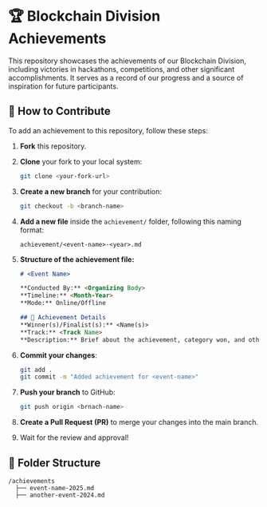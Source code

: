 # 🏆 Blockchain Division Achievements

This repository showcases the achievements of our Blockchain Division, including victories in hackathons, competitions, and other significant accomplishments. It serves as a record of our progress and a source of inspiration for future participants.

## 📌 How to Contribute

To add an achievement to this repository, follow these steps:

1. **Fork** this repository.
2. **Clone** your fork to your local system:
   ```bash
   git clone <your-fork-url>
   ```
3. **Create a new branch** for your contribution:
   ```bash
   git checkout -b <branch-name>
   ```
4. **Add a new file** inside the `achievement/` folder, following this naming format:
   ```
   achievement/<event-name>-<year>.md
   ```
5. **Structure of the achievement file:**
   
   ```md
   # <Event Name>
   
   **Conducted By:** <Organizing Body>
   **Timeline:** <Month-Year>
   **Mode:** Online/Offline
   
   ## 🏅 Achievement Details
   **Winner(s)/Finalist(s):** <Name(s)>
   **Track:** <Track Name>
   **Description:** Brief about the achievement, category won, and other details.
   ```
6. **Commit your changes**:
   ```bash
   git add .
   git commit -m "Added achievement for <event-name>"
   ```
7. **Push your branch** to GitHub:
   ```bash
   git push origin <brnach-name>
   ```
8. **Create a Pull Request (PR)** to merge your changes into the main branch.
9. Wait for the review and approval!

## 📂 Folder Structure
```
/achievements
  ├── event-name-2025.md
  ├── another-event-2024.md
```


